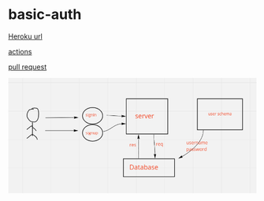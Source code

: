 # basic-auth

[Heroku url](https://sara-basic-auth.herokuapp.com/)

[actions](https://github.com/Saraaltaweel/basic-auth/actions)

[pull request](https://github.com/Saraaltaweel/basic-auth/pull/3)

![](auth.PNG)

